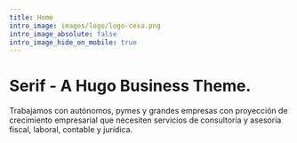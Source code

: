 ```yaml
---
title: Home
intro_image: images/logo/logo-cesa.png
intro_image_absolute: false
intro_image_hide_on_mobile: true
---
```

# Serif - A Hugo Business Theme.

Trabajamos con autónomos, pymes y grandes empresas con proyección de crecimiento empresarial que necesiten servicios de consultoría y asesoría fiscal, laboral, contable y jurídica.

